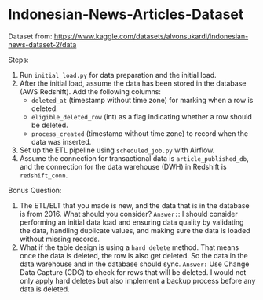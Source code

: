 # Indonesian-News-Articles-Dataset

Dataset from:
https://www.kaggle.com/datasets/alvonsukardi/indonesian-news-dataset-2/data

Steps:
1. Run `initial_load.py` for data preparation and the initial load.
2. After the initial load, assume the data has been stored in the database (AWS Redshift). Add the following columns:
    - `deleted_at` (timestamp without time zone) for marking when a row is deleted.
    - `eligible_deleted_row` (int) as a flag indicating whether a row should be deleted.
    - `process_created` (timestamp without time zone) to record when the data was inserted.
3. Set up the ETL pipeline using `scheduled_job.py` with Airflow.
4. Assume the connection for transactional data is `article_published_db`, and the connection for the data warehouse (DWH) in Redshift is `redshift_conn`.


Bonus Question:
1. The ETL/ELT that you made is new, and the data that is in the database is from 2016. What should you consider?
`Answer:`: I should consider performing an initial data load and ensuring data quality by validating the data, handling duplicate values, and making sure the data is loaded without missing records.
3. What if the table design is using a `hard delete` method. That means once the data is deleted, the row is also get deleted. So the data in
the data warehouse and in the database should sync.
`Answer:` Use Change Data Capture (CDC) to check for rows that will be deleted. I would not only apply hard deletes but also implement a backup process before any data is deleted.
